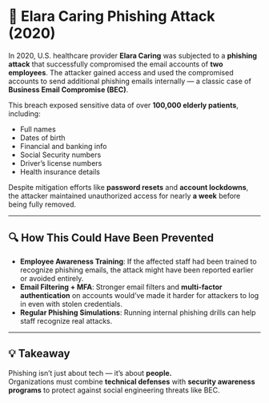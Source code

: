 # 🎯 Elara Caring Phishing Attack (2020)

In 2020, U.S. healthcare provider **Elara Caring** was subjected to a **phishing attack** that successfully compromised the email accounts of **two employees**. The attacker gained access and used the compromised accounts to send additional phishing emails internally — a classic case of **Business Email Compromise (BEC)**.

This breach exposed sensitive data of over **100,000 elderly patients**, including:
- Full names
- Dates of birth
- Financial and banking info
- Social Security numbers
- Driver’s license numbers
- Health insurance details

Despite mitigation efforts like **password resets** and **account lockdowns**, the attacker maintained unauthorized access for nearly **a week** before being fully removed.

---

## 🔍 How This Could Have Been Prevented 

- **Employee Awareness Training**: If the affected staff had been trained to recognize phishing emails, the attack might have been reported earlier or avoided entirely.
- **Email Filtering + MFA**: Stronger email filters and **multi-factor authentication** on accounts would’ve made it harder for attackers to log in even with stolen credentials.
- **Regular Phishing Simulations**: Running internal phishing drills can help staff recognize real attacks.

---

## 💡 Takeaway

Phishing isn’t just about tech — it’s about **people.**  
Organizations must combine **technical defenses** with **security awareness programs** to protect against social engineering threats like BEC.
